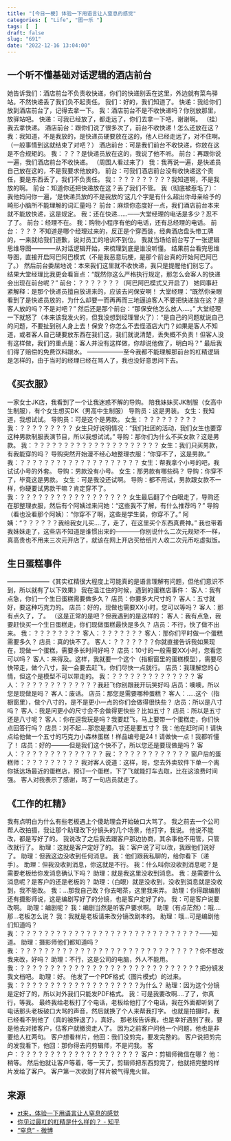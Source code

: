 ```yaml
---
title: "[今日一梗] 体验一下用语言让人窒息的感觉"
categories: [ "Life", "图一乐 "]
tags: [  ]
draft: false
slug: "691"
date: "2022-12-16 13:04:00"
---
```


## 一个听不懂基础对话逻辑的酒店前台

她告诉我们：酒店前台不负责收快递，你们的快递别丢在这里，外边就有菜鸟驿站。不然快递丢了我们负不起责任。
我们：好的，我们知道了。
快递：我给你们放到酒店前台了，记得去拿一下。
我：酒店前台不是不收快递吗？你别放那里，放驿站吧。
快递：可我已经放了，都走远了，你们去拿一下吧，谢谢啊。
（挂）
我去拿快递。
酒店前台：跟你们说了很多次了，前台不收快递！怎么还放在这？
我：我知道，不是我放的，是快递员硬要放在这的，他人已经走远了，对不住啊。
（一般事情到这就结束了对吧？）
酒店前台：可是我们前台不收快递，你放在这是不合规矩的。
我：？？？是快递员放在这的，我说了他不听。
前台：再跟你说一遍，我们酒店前台不收快递。
（周围人看过来了）
我：我再说一遍，是快递员自己放在这的，不是我要求他放的。
前台：可我们酒店前台没有收快递这个责任，要是东西丢了，我们不负责任。
我：？？？？？？？？？我知道啊，不是我放的啊。
前台：知道你还把快递放在这？丢了我们不管。
我（彻底被惹毛了）：我他妈问你一遍，‘是快递员放的不是我放的’这几个字是有什么超出你母亲给予的畸形小脑所不能理解的词汇量吗？
前台：麻烦你态度好一点，我们酒店前台本来就不能放快递，这是规定。
我：还在快递......——大堂经理的电话是多少？忍不了了。
前台：经理不在。
我：购物小程序有他的电话，还有总经理的电话。
前台：？？？
不知道是哪个经理过来的，反正是个穿西装，经典酒店盘头带工牌的，一来就给我们道歉，说对员工的培训不到位。
我就当场给前台写了一张逻辑思维导图————从对话逻辑开始，来梳理到底是谁没听懂。
结果前台看完思维导图，直接开启阿巴阿巴模式（不是我恶意玩梗，是那个前台真的开始阿巴阿巴了。）
然后前台委屈地说：本来我们这里就不收快递，我只是提醒他们别忘了。
结果大堂经理比我更会看盲点：“既然你这么严格执行规定，那怎么会客人的快递会出现在前台呢？”
前台：？？？？？？？（阿巴阿巴模式又开启了）
她同事赶紧解释：是那个快递员擅自放进来的，应该去问保安啊！
大堂经理：“既然你亲眼看到了是快递员放的，为什么却要一而再再而三地逼迫客人不要把快递放在这？是客人放的吗？不是对吧？”
然后还是那个前台：“那保安他怎么放人....。”
大堂经理一下就怒了（本来该我发火的，但我没想到经理冒火了）：“是自己的问题就说自己的问题，不要扯到别人身上去！保安？你怎么不去怪酒店大门？如果是客人不知道，或者客人自己硬要放东西在我们这，我们就说清楚，丢失概不负责！但客人没有这样做，我们的重点是：客人并没有这样做，你却说他做了，明白吗？”
最后我们得了赔偿的免费饮料跟水。
——————至今我都不能理解那前台的杠精逻辑是怎样的，由于当时的经理已经在骂人了，我也没好意思问下去。


## 《买衣服》

一家女士JK店，我看到了一个让我迷惑不解的导购。
陪我妹妹买JK制服（女高中生制服），有个女生想买DK（男高中生制服）
导购员：这是男装。
女生：我知道，我想试试。
导购员：可是这个是男款。
女生：？？？？？？？？？
我：？？？？？？？？？
女生只好说明情况：“我们社团的活动，我们女生也要穿这种男款制服表演节目，所以我想试试。”
导购：那你们为什么不买女款？这是男款。
我：？？？？？？？？？？？？？？？？？？？？？
女生：我们只买男款，有我能穿的吗？
导购突然开始漫不经心地整理衣服：“你穿不了，这是男款。”
我：？？？？？？？？？？？？？？？？？？？？
女生：帮我拿个小号的吧，我试试小号的外套。
导购：男款没有小号。
女生：那男款有哪些码？
导购：你穿不了，毕竟这是男款。
女生：可是我没还试啊。
导购：都不用试，男款跟女款不一样，你硬要试男款干嘛？肯定穿不了。
我：？？？？？？？？？？？？？？？？？？
女生最后翻了个白眼走了，导购还在那整理衣服，然后有个阿姨过来问她：“这些我不了解，有什么推荐吗？”
导购（看也没看那个阿姨）：“你穿不了啊，这些是学生装，你穿不了。”
阿姨：“？？？？？？我给我女儿买....了，走了，在这里买个东西真费神。”
我也带着我妹妹走了，这些店不知道是谁惯出来的————你别说什么二次元规矩不一样，真高贵也不用来三次元开店了，就该在网上开店买给纸片人收二次元币吃虚拟饭。


## 生日蛋糕事件
———————《其实杠精很大程度上可能真的是语言理解有问题，但他们意识不到，所以就有了以下效果》
我在温江住的时候，遇到的蛋糕店事件：
客人：我有点急，你们一个生日蛋糕需要做多久？
店员：你要多大尺寸的？
客人：五寸就好，要这种巧克力的。
店员：好的，现做也需要XX小时，您可以等吗？
客人：那有点久了，了。
（这是正常的是吧？但我遇到的是这样的：
客人：我有点急，我要赶快买一个生日蛋糕走，你们现做蛋糕最快是多久？
店员：不行，快了做不出来。
我：？？？？？？？？
客人：？？？？？？？
客人：那你们平时做一个蛋糕需要多久？
店员：真的快不了。
客人：？？？？？？？你就直接告诉我如果现在，现做一个蛋糕，需要多长时间好吗？
店员：10寸的一般需要XX小时，您看您可以吗？
客人：来得及。这样，我就要一个这个（指橱窗里的蛋糕模型），需要尽快带走，做个八寸，我一会要去赶飞，你们尽快一点就行。
店员：我理解您的心情，但这个是模型不可以带走的。
我：？？？？？？？？？？？？？？
客人：？？？？？？？？？？？？？我赶飞你别跟我开玩笑好吗
店员：噢噢，所以您是现做是吗？
客人：废话。
店员：那您是需要哪种蛋糕？
客人：.....这个（指橱窗里），做个八寸的，是不是更小一点的你们会做得很快些？
店员：所以是八寸吗？
客人：我是问更小的尺寸会不会做得更快些？比如五寸？
店员：所以是五寸还是八寸呢？
客人：你在逗我玩是吗？我要赶飞，马上要带一个蛋糕走，你们快点回答行吗？
店员：对不起....那您是要八寸还是要五寸？
我：他在赶时间！请快点给他做一个五寸的巧克力小森林蛋糕！样品编号是24！请做快一点！我都听懂了！
店员：好的———但是我们这个快不了，所以您还是要现做是吗？
客人：？？？？？？？？？？？？？？
我：？？？？？？？？？？？？
窗户后的蛋糕师：？？？？？？？？？
我对客人说道：这样，哥，您去外卖软件下单一个离你抵达场最近的蛋糕店，预订一个蛋糕，下了飞就能打车去取，比在这浪费时间强。
客人对我表示了感谢，骂了一句店员就走了。


## 《工作的杠精》
我有点明白为什么有些老板遇上个傻助理会开始破口大骂了。
我之前去一个公司帮人改拍摄，我让那个助理改下分镜头的几个场景，他打字，我说。
他说不能改，都是写好了的。
我说改了之后我去跟客户那边协商，其余事他不用管，只管改就行了。
助理：这就是客户定好了的。
我：客户说了可以改，我跟他们说好了。
助理：但我这边没收到任何消息。
我：他们跟我私聊的，给你看下（递手）。
助理：但我没收到消息，你这就是不行。
我：什么叫你没收到消息呢？是需要老板给你发消息确认下吗？
助理：就是我这里没收到消息。
我：是需要什么消息呢？是客户的还是老板的？
助理：（白眼）就是没收到，没收到消息就是没收到，我不能改。
我：...那我自己改？你去喝茶，这里我来弄。
助理：你得跟编剧还有摄影师说，这是编剧写好了的分镜，也是客户定好了的。
我：可是客户说要改啊。
助理：编剧呢？
我：编剧当然是听客户要求啊。
助理（有点茫然）：哦....那...老板怎么说？
我：我就是老板请来改分镜改剧本的。
助理：哦...可是编剧他们知道吗？
我：？？？？？？？？？？？？？？？？？？？？？？？？？？？？？？——知道。
助理：摄影师他们都知道吗？
我：？？？？？？？？？？？？？？？？？？？？？？？？？？？？？？你不想改我来改，好吗？
助理：不行，这是公司的电脑，外人不能用。
我：？？？？？？？？？？？？？？？？？？？？？？？？？？？？？？把分镜发我文档吧。
助理：好。
他发了一个PDF格式（图片模式）的过来。
我：？？？？？？？？？？？？？？？？？？？？为什么？
助理：因为这个分镜是定好了的，所以对外我们只能发PDF格式。
我：可是我要改啊....了了，你真行，等我。
最终我给老板打了个电话，老板给他打了个电话，我在外面都听到了电话那头老板破口大骂的声音，然后就换了个人来帮我打字。
也就是拍摄时，我已经看不到他了（真的被辞退了），真好。
那老板告诉我，也是幸好遇到了我，要是他去对接客户，估客户就撤资走人了。
因为之前客户问他一个问题，他也是非要给人杠两句。
客户想看样片，他回：我们没剪完，要发完整的。
客户说把剪完的发我看下，他回：那你得去问剪辑师，不是问我。
客户：？？？？？？？？？？？？？？？？？？？？
客户：剪辑师微信在哪？
他：稍等。
然后他就让客户等着，等一天了，剪辑师把东西剪完了，他就把完整的样片发给了客户。
客户第一次收到了样片被气得鬼火冒。

## 来源

- [zt来，体验一下用语言让人窒息的感觉](https://bbs.saraba1st.com/2b/forum.php?mod=viewthread&tid=2109945&extra=page%3D1&page=1&mobile=2)
- [你见过最杠的杠精是什么样的？ - 知乎](https://www.zhihu.com/question/68014919/answer/2800818092)
- [“窒息” - 微博](https://m.weibo.cn/6095890251/4847012045128853)